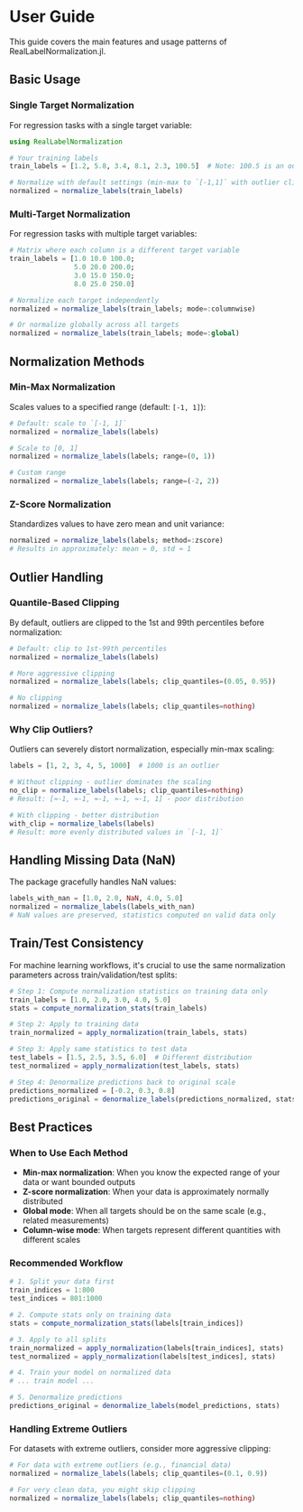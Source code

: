# User Guide

This guide covers the main features and usage patterns of RealLabelNormalization.jl.

## Basic Usage

### Single Target Normalization

For regression tasks with a single target variable:

```julia
using RealLabelNormalization

# Your training labels
train_labels = [1.2, 5.8, 3.4, 8.1, 2.3, 100.5]  # Note: 100.5 is an outlier

# Normalize with default settings (min-max to `[-1,1]` with outlier clipping)
normalized = normalize_labels(train_labels)
```

### Multi-Target Normalization

For regression tasks with multiple target variables:

```julia
# Matrix where each column is a different target variable
train_labels = [1.0 10.0 100.0;
                5.0 20.0 200.0;
                3.0 15.0 150.0;
                8.0 25.0 250.0]

# Normalize each target independently
normalized = normalize_labels(train_labels; mode=:columnwise)

# Or normalize globally across all targets
normalized = normalize_labels(train_labels; mode=:global)
```

## Normalization Methods

### Min-Max Normalization

Scales values to a specified range (default: `[-1, 1]`):

```julia
# Default: scale to `[-1, 1]`
normalized = normalize_labels(labels)

# Scale to [0, 1]
normalized = normalize_labels(labels; range=(0, 1))

# Custom range
normalized = normalize_labels(labels; range=(-2, 2))
```

### Z-Score Normalization

Standardizes values to have zero mean and unit variance:

```julia
normalized = normalize_labels(labels; method=:zscore)
# Results in approximately: mean ≈ 0, std ≈ 1
```

## Outlier Handling

### Quantile-Based Clipping

By default, outliers are clipped to the 1st and 99th percentiles before normalization:

```julia
# Default: clip to 1st-99th percentiles
normalized = normalize_labels(labels)

# More aggressive clipping
normalized = normalize_labels(labels; clip_quantiles=(0.05, 0.95))

# No clipping
normalized = normalize_labels(labels; clip_quantiles=nothing)
```

### Why Clip Outliers?

Outliers can severely distort normalization, especially min-max scaling:

```julia
labels = [1, 2, 3, 4, 5, 1000]  # 1000 is an outlier

# Without clipping - outlier dominates the scaling
no_clip = normalize_labels(labels; clip_quantiles=nothing)
# Result: [≈-1, ≈-1, ≈-1, ≈-1, ≈-1, 1] - poor distribution

# With clipping - better distribution
with_clip = normalize_labels(labels)
# Result: more evenly distributed values in `[-1, 1]`
```

## Handling Missing Data (NaN)

The package gracefully handles NaN values:

```julia
labels_with_nan = [1.0, 2.0, NaN, 4.0, 5.0]
normalized = normalize_labels(labels_with_nan)
# NaN values are preserved, statistics computed on valid data only
```

## Train/Test Consistency

For machine learning workflows, it's crucial to use the same normalization parameters across train/validation/test splits:

```julia
# Step 1: Compute normalization statistics on training data only
train_labels = [1.0, 2.0, 3.0, 4.0, 5.0]
stats = compute_normalization_stats(train_labels)

# Step 2: Apply to training data
train_normalized = apply_normalization(train_labels, stats)

# Step 3: Apply same statistics to test data
test_labels = [1.5, 2.5, 3.5, 6.0]  # Different distribution
test_normalized = apply_normalization(test_labels, stats)

# Step 4: Denormalize predictions back to original scale
predictions_normalized = [-0.2, 0.3, 0.8]
predictions_original = denormalize_labels(predictions_normalized, stats)
```

## Best Practices

### When to Use Each Method

- **Min-max normalization**: When you know the expected range of your data or want bounded outputs
- **Z-score normalization**: When your data is approximately normally distributed
- **Global mode**: When all targets should be on the same scale (e.g., related measurements)
- **Column-wise mode**: When targets represent different quantities with different scales

### Recommended Workflow

```julia
# 1. Split your data first
train_indices = 1:800
test_indices = 801:1000

# 2. Compute stats only on training data
stats = compute_normalization_stats(labels[train_indices])

# 3. Apply to all splits
train_normalized = apply_normalization(labels[train_indices], stats)
test_normalized = apply_normalization(labels[test_indices], stats)

# 4. Train your model on normalized data
# ... train model ...

# 5. Denormalize predictions
predictions_original = denormalize_labels(model_predictions, stats)
```

### Handling Extreme Outliers

For datasets with extreme outliers, consider more aggressive clipping:

```julia
# For data with extreme outliers (e.g., financial data)
normalized = normalize_labels(labels; clip_quantiles=(0.1, 0.9))

# For very clean data, you might skip clipping
normalized = normalize_labels(labels; clip_quantiles=nothing)
```
